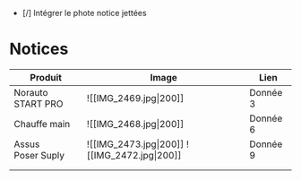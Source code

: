 - [/] Intégrer le phote notice jettées 



# Notices 

| Produit              | Image                                          | Lien     |
| -------------------- | ---------------------------------------------- | -------- |
| Norauto START PRO    | ![[IMG_2469.jpg\|200]]                         | Donnée 3 |
| Chauffe main         | ![[IMG_2468.jpg\|200]]                         | Donnée 6 |
| Assus<br>Poser Suply | ![[IMG_2473.jpg\|200]]  ![[IMG_2472.jpg\|200]] | Donnée 9 |
|                      |                                                |          |
|                      |                                                |          |


